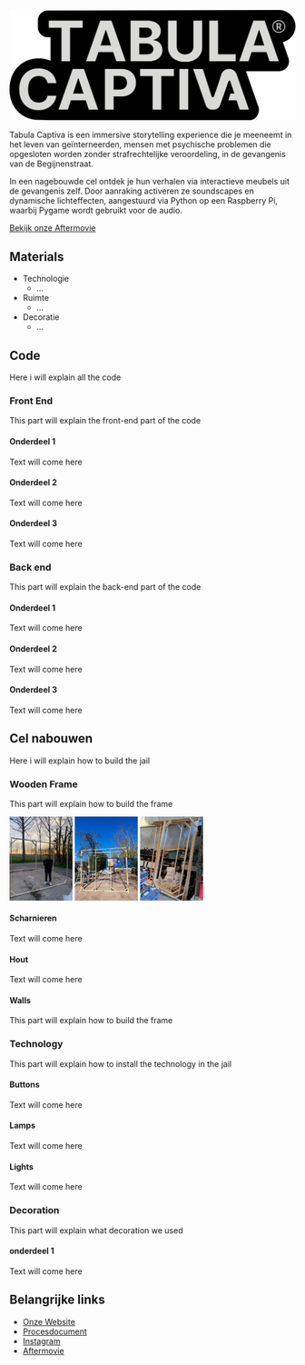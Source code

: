 
![Logo](https://github.com/Jorre-student/Tabula-Captiva/blob/main/logo%20tabula.png?raw=true)

Tabula Captiva is een immersive storytelling experience die je meeneemt in het leven van geïnterneerden, mensen met psychische problemen die opgesloten worden zonder strafrechtelijke veroordeling, in de gevangenis van de Begijnenstraat.


In een nagebouwde cel ontdek je hun verhalen via interactieve meubels uit de gevangenis zelf. Door aanraking activeren ze soundscapes en dynamische lichteffecten, aangestuurd via Python op een Raspberry Pi, waarbij Pygame wordt gebruikt voor de audio.

[Bekijk onze Aftermovie](https://www.youtube.com)
## Materials
- Technologie
    - ...
- Ruimte
    - ...
- Decoratie
    - ...


## Code
Here i will explain all the code
### Front End
This part will explain the front-end part of the code
#### Onderdeel 1
Text will come here
#### Onderdeel 2
Text will come here
#### Onderdeel 3
Text will come here
### Back end
This part will explain the back-end part of the code
#### Onderdeel 1
Text will come here
#### Onderdeel 2
Text will come here
#### Onderdeel 3
Text will come here

## Cel nabouwen
Here i will explain how to build the jail

### Wooden Frame
This part will explain how to build the frame
<p>
  <img src="https://raw.githubusercontent.com/Jorre-student/Tabula-Captiva/refs/heads/main/cel1.jpeg" alt="cel frame" width="22%"/>
  <img src="https://github.com/Jorre-student/Tabula-Captiva/blob/main/cel2.jpeg?raw=true" alt="cel frame" width="22%"/>
  <img src="https://github.com/Jorre-student/Tabula-Captiva/blob/main/cel3.jpeg?raw=true" alt="cel frame" width="22%"/>
</p>

#### Scharnieren
Text will come here
#### Hout
Text will come here
#### Walls
This part will explain how to build the frame
### Technology
This part will explain how to install the technology in the jail
#### Buttons
Text will come here
#### Lamps
Text will come here
#### Lights
Text will come here

### Decoration
This part will explain what decoration we used
#### onderdeel 1
Text will come here
## Belangrijke links

 - [Onze Website](https://www.tabulacaptiva.be/)
 - [Procesdocument](https://www.tabulacaptiva-proces.be/)
 - [Instagram](https://www.instagram.com/tabula_captiva/)
 - [Aftermovie](https://www.youtube.com)
